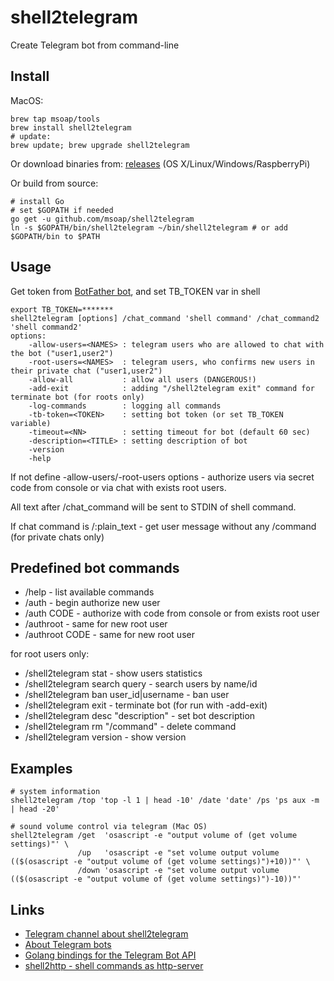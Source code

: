 shell2telegram
==============

Create Telegram bot from command-line

Install
-------

MacOS:

    brew tap msoap/tools
    brew install shell2telegram
    # update:
    brew update; brew upgrade shell2telegram

Or download binaries from: [releases](https://github.com/msoap/shell2telegram/releases) (OS X/Linux/Windows/RaspberryPi)

Or build from source:

    # install Go
    # set $GOPATH if needed
    go get -u github.com/msoap/shell2telegram
    ln -s $GOPATH/bin/shell2telegram ~/bin/shell2telegram # or add $GOPATH/bin to $PATH

Usage
-----

Get token from [BotFather bot](https://telegram.me/BotFather), and set TB_TOKEN var in shell

    export TB_TOKEN=*******
    shell2telegram [options] /chat_command 'shell command' /chat_command2 'shell command2'
    options:
        -allow-users=<NAMES> : telegram users who are allowed to chat with the bot ("user1,user2")
        -root-users=<NAMES>  : telegram users, who confirms new users in their private chat ("user1,user2")
        -allow-all           : allow all users (DANGEROUS!)
        -add-exit            : adding "/shell2telegram exit" command for terminate bot (for roots only)
        -log-commands        : logging all commands
        -tb-token=<TOKEN>    : setting bot token (or set TB_TOKEN variable)
        -timeout=<NN>        : setting timeout for bot (default 60 sec)
        -description=<TITLE> : setting description of bot
        -version
        -help

If not define -allow-users/-root-users options - authorize users via secret code from console or via chat with exists root users.

All text after /chat_command will be sent to STDIN of shell command.

If chat command is /:plain_text - get user message without any /command (for private chats only)

Predefined bot commands
-----------------------

  * /help - list available commands
  * /auth - begin authorize new user
  * /auth CODE - authorize with code from console or from exists root user
  * /authroot - same for new root user
  * /authroot CODE - same for new root user

for root users only:

  * /shell2telegram stat - show users statistics
  * /shell2telegram search query - search users by name/id
  * /shell2telegram ban user_id|username - ban user
  * /shell2telegram exit - terminate bot (for run with -add-exit)
  * /shell2telegram desc "description" - set bot description
  * /shell2telegram rm "/command" - delete command
  * /shell2telegram version - show version

Examples
--------

    # system information
    shell2telegram /top 'top -l 1 | head -10' /date 'date' /ps 'ps aux -m | head -20'
    
    # sound volume control via telegram (Mac OS)
    shell2telegram /get  'osascript -e "output volume of (get volume settings)"' \
                   /up   'osascript -e "set volume output volume (($(osascript -e "output volume of (get volume settings)")+10))"' \
                   /down 'osascript -e "set volume output volume (($(osascript -e "output volume of (get volume settings)")-10))"'

Links
-----

  * [Telegram channel about shell2telegram](https://telegram.me/shell2telegram)
  * [About Telegram bots](https://core.telegram.org/bots)
  * [Golang bindings for the Telegram Bot API](https://github.com/Syfaro/telegram-bot-api)
  * [shell2http - shell commands as http-server](https://github.com/msoap/shell2http)
